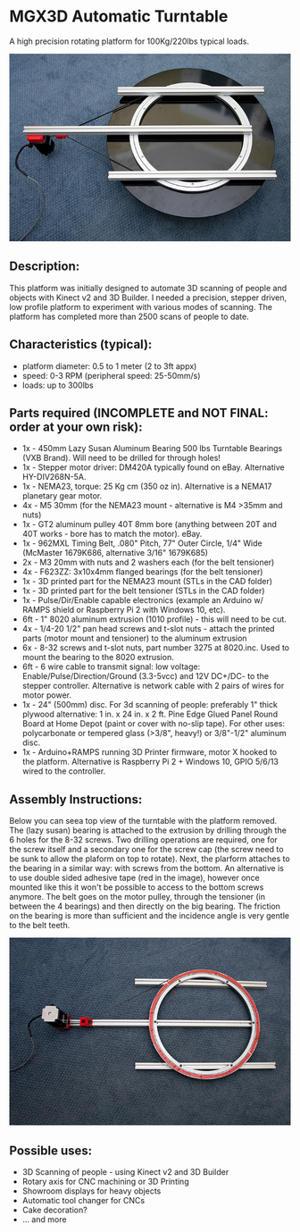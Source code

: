 # MGX3D Automatic Turntable

A high precision rotating platform for 100Kg/220lbs typical loads.

![Turntable Bottom View](/images/TurntableBottom.jpg?raw=true "Bottom view")

Description:
------------
This platform was initially designed to automate 3D scanning of people and objects with Kinect v2 and 3D Builder. I needed a precision, stepper driven, low profile platform to experiment with various modes of scanning. The platform has completed more than 2500 scans of people to date.

Characteristics (typical):
--------------------------
- platform diameter: 0.5 to 1 meter (2 to 3ft appx) 
- speed: 0-3 RPM (peripheral speed: 25-50mm/s)
- loads: up to 300lbs

Parts required (INCOMPLETE and NOT FINAL: order at your own risk):
-----------------------------
- 1x - 450mm Lazy Susan Aluminum Bearing 500 lbs Turntable Bearings (VXB Brand). Will need to be drilled for through holes!
- 1x - Stepper motor driver: DM420A typically found on eBay. Alternative HY-DIV268N-5A.
- 1x - NEMA23, torque: 25 Kg cm (350 oz in). Alternative is a NEMA17 planetary gear motor.
- 4x - M5 30mm (for the NEMA23 mount - alternative is M4 >35mm and nuts)
- 1x - GT2 aluminum pulley 40T 8mm bore (anything between 20T and 40T works - bore has to match the motor). eBay.
- 1x - 962MXL Timing Belt, .080" Pitch, 77" Outer Circle, 1/4" Wide (McMaster 1679K686, alternative 3/16" 1679K685) 
- 2x - M3 20mm with nuts and 2 washers each (for the belt tensioner)
- 4x - F623ZZ: 3x10x4mm flanged bearings (for the belt tensioner)
- 1x - 3D printed part for the NEMA23 mount (STLs in the CAD folder)
- 1x - 3D printed part for the belt tensioner (STLs in the CAD folder)
- 1x - Pulse/Dir/Enable capable electronics (example an Arduino w/ RAMPS shield or Raspberry Pi 2 with Windows 10, etc).
- 6ft - 1" 8020 aluminum extrusion (1010 profile) - this will need to be cut.
- 4x - 1/4-20 1/2" pan head screws and t-slot nuts - attach the printed parts (motor mount and tensioner) to the aluminum extrusion
- 6x - 8-32 screws and t-slot nuts, part number 3275 at 8020.inc. Used to mount the bearing to the 8020 extrusion.
- 6ft - 6 wire cable to transmit signal: low voltage: Enable/Pulse/Direction/Ground (3.3-5vcc) and 12V DC+/DC- to the stepper controller. Alternative is network cable with 2 pairs of wires for motor power. 
- 1x - 24" (500mm) disc. For 3d scanning of people: preferably 1" thick plywood alternative: 1 in. x 24 in. x 2 ft. Pine Edge Glued Panel Round Board at Home Depot (paint or cover with no-slip tape). For other uses: polycarbonate or tempered glass (>3/8", heavy!) or 3/8"-1/2" aluminum disc.
- 1x - Arduino+RAMPS running 3D Printer firmware, motor X hooked to the platform. Alternative is Raspberry Pi 2 + Windows 10, GPIO 5/6/13 wired to the controller.


Assembly Instructions:
----------------------
Below you can seea top view of the turntable with the platform removed. The (lazy susan) bearing is attached to the extrusion by drilling through the 6 holes for the 8-32 screws. Two drilling operations are required, one for the screw itself and a secondary one for the screw cap (the screw need to be sunk to allow the plaform on top to rotate). Next, the plarform attaches to the bearing in a similar way: with screws from the bottom. An alternative is to use double sided adhesive tape (red in the image), however once mounted like this it won't be possible to access to the bottom screws anymore. The belt goes on the motor pulley, through the tensioner (in between the 4 bearings) and then directly on the big  bearing.  The friction on the bearing is more than sufficient and the incidence angle is very gentle to the belt teeth.  

![Turntable Top View](/images/TurntableTop.jpg?raw=true "Top view")

Possible uses:
--------------
- 3D Scanning of people - using Kinect v2 and 3D Builder 
- Rotary axis for CNC machining or 3D Printing
- Showroom displays for heavy objects
- Automatic tool changer for CNCs
- Cake decoration?
- ... and more
